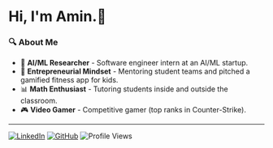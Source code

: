 <h1>Hi, I'm Amin.👋</h1>

### 🔍 About Me
- 🤖 **AI/ML Researcher** - Software engineer intern at an AI/ML startup.
- 🚀 **Entrepreneurial Mindset** - Mentoring student teams and pitched a gamified fitness app for kids.
- 📊 **Math Enthusiast** - Tutoring students inside and outside the classroom.
- 🎮 **Video Gamer** - Competitive gamer (top ranks in Counter-Strike).

---
[![LinkedIn](https://img.shields.io/badge/LinkedIn-Connect-blue?style=for-the-badge&logo=linkedin)](https://linkedin.com/in/amin-raz)
[![GitHub](https://img.shields.io/badge/GitHub-Follow-black?style=for-the-badge&logo=github)](https://github.com/amin-raz)
![Profile Views](https://komarev.com/ghpvc/?username=amin-raz&color=blueviolet)
